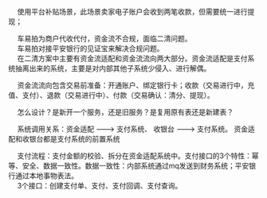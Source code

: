 

&emsp; 使用平台补贴场景，此场景卖家电子账户会收到两笔收款，但需要统一进行提现；  


&emsp; 车易拍为商户代收代付，资金流不合规，面临二清问题。   
&emsp; 车易拍对接平安银行的见证宝来解决合规问题。   
&emsp; 在二清方案中主要有资金流适配和资金流流向两大部分。资金流适配是支付系统抽离出来的系统，主要是对内部其他子系统少侵入、进行解偶。   



&emsp; 资金流流向包含交易前准备：开通账户、绑定银行卡；收款（交易进行中，充值、支付）、退款（交易进行中）、付款（交易确认：清分、提现）。  

&emsp; 怎么设计？是新开一个服务，还是旧服务？是复用原有表还是新建表？   

&emsp; 系统调用关系：资金适配 ---> 支付系统、   收银台 ---> 支付系统。 资金适配和收银台都是支付系统的前置系统  





&emsp; 支付流程：支付金额的校验、拆分在资金适配系统中。支付接口的3个特性：幂等、安全、数据一致性。数据一致性：内部系统通过mq发送到财务系统；平安银行通过本地事物表法。    
&emsp; 3个接口：创建支付单、支付、支付回调、支付查询。    


